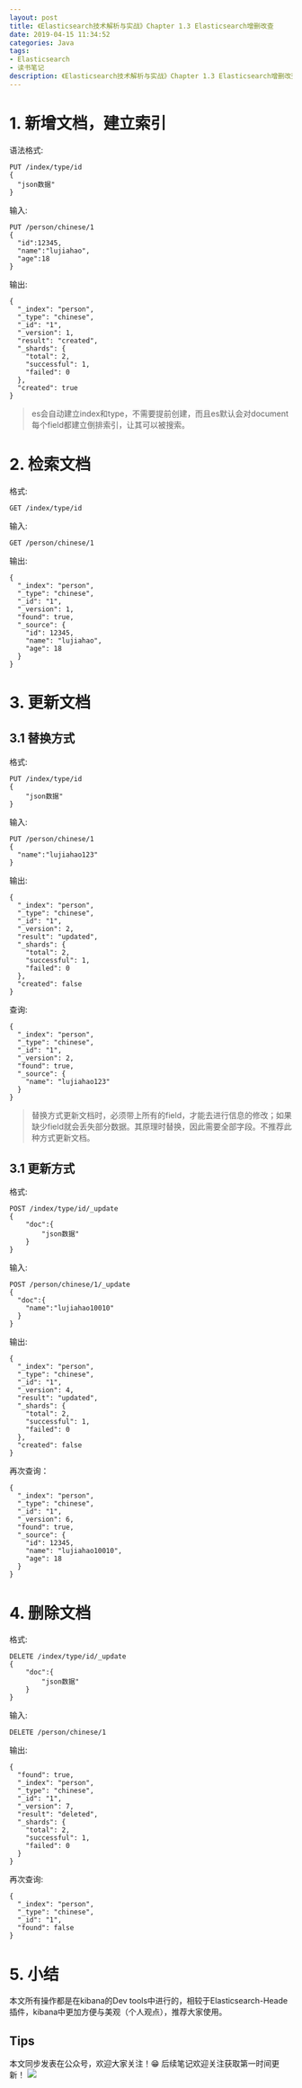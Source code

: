 ```yaml
---
layout: post
title: 《Elasticsearch技术解析与实战》Chapter 1.3 Elasticsearch增删改查
date: 2019-04-15 11:34:52
categories: Java
tags:
- Elasticsearch
- 读书笔记
description: 《Elasticsearch技术解析与实战》Chapter 1.3 Elasticsearch增删改查
---
```


# 1. 新增文档，建立索引
语法格式:

    PUT /index/type/id
    {
      "json数据"
    }

输入:

    PUT /person/chinese/1
    {
      "id":12345,
      "name":"lujiahao",
      "age":18
    }

输出:
    
    {
      "_index": "person",
      "_type": "chinese",
      "_id": "1",
      "_version": 1,
      "result": "created",
      "_shards": {
        "total": 2,
        "successful": 1,
        "failed": 0
      },
      "created": true
    }

> es会自动建立index和type，不需要提前创建，而且es默认会对document每个field都建立倒排索引，让其可以被搜索。

# 2. 检索文档
格式:

    GET /index/type/id

输入:

    GET /person/chinese/1
输出:

    {
      "_index": "person",
      "_type": "chinese",
      "_id": "1",
      "_version": 1,
      "found": true,
      "_source": {
        "id": 12345,
        "name": "lujiahao",
        "age": 18
      }
    }
    
# 3. 更新文档
## 3.1 替换方式
格式:

    PUT /index/type/id
    {
        "json数据"
    }
输入:

    PUT /person/chinese/1
    {
      "name":"lujiahao123"
    }
输出:

    {
      "_index": "person",
      "_type": "chinese",
      "_id": "1",
      "_version": 2,
      "result": "updated",
      "_shards": {
        "total": 2,
        "successful": 1,
        "failed": 0
      },
      "created": false
    }

查询:

    {
      "_index": "person",
      "_type": "chinese",
      "_id": "1",
      "_version": 2,
      "found": true,
      "_source": {
        "name": "lujiahao123"
      }
    }

> 替换方式更新文档时，必须带上所有的field，才能去进行信息的修改；如果缺少field就会丢失部分数据。其原理时替换，因此需要全部字段。不推荐此种方式更新文档。

## 3.1 更新方式
格式:

    POST /index/type/id/_update
    {
        "doc":{
            "json数据"
        }
    }
输入:

    POST /person/chinese/1/_update
    {
      "doc":{
        "name":"lujiahao10010"
      }
    }
输出:

    {
      "_index": "person",
      "_type": "chinese",
      "_id": "1",
      "_version": 4,
      "result": "updated",
      "_shards": {
        "total": 2,
        "successful": 1,
        "failed": 0
      },
      "created": false
    }
再次查询：

    {
      "_index": "person",
      "_type": "chinese",
      "_id": "1",
      "_version": 6,
      "found": true,
      "_source": {
        "id": 12345,
        "name": "lujiahao10010",
        "age": 18
      }
    }
# 4. 删除文档
格式:

    DELETE /index/type/id/_update
    {
        "doc":{
            "json数据"
        }
    }
输入:

    DELETE /person/chinese/1
输出:

    {
      "found": true,
      "_index": "person",
      "_type": "chinese",
      "_id": "1",
      "_version": 7,
      "result": "deleted",
      "_shards": {
        "total": 2,
        "successful": 1,
        "failed": 0
      }
    }
再次查询:
    
    {
      "_index": "person",
      "_type": "chinese",
      "_id": "1",
      "found": false
    }

# 5. 小结
本文所有操作都是在kibana的Dev tools中进行的，相较于Elasticsearch-Heade插件，kibana中更加方便与美观（个人观点），推荐大家使用。

## Tips
本文同步发表在公众号，欢迎大家关注！😁 
后续笔记欢迎关注获取第一时间更新！
![](https://raw.githubusercontent.com/lujiahao0708/PicRepo/master/%E5%85%AC%E4%BC%97%E5%8F%B7%E4%BA%8C%E7%BB%B4%E7%A0%81.jpg)